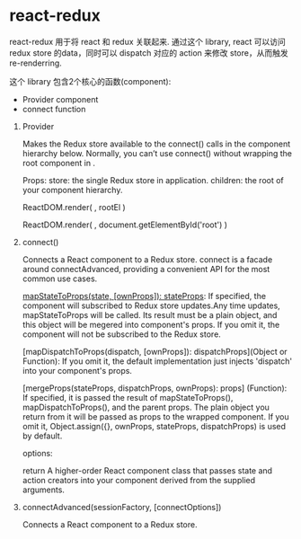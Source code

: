 # react-redux

react-redux 用于将 react 和 redux 关联起来. 通过这个 library, react 可以访问 redux store 的data，同时可以 dispatch 对应的 action 来修改 store，从而触发 re-renderring.

这个 library 包含2个核心的函数(component):

+ Provider component
+ connect function


1. Provider

	Makes the Redux store available to the connect() calls in the component hierarchy below. 
	Normally, you can’t use connect() without wrapping the root component in <Provider>.

	Props:
		store: the single Redux store in application.
		children: the root of your component hierarchy.

	ReactDOM.render(
	  <Provider store={store}>
	    <MyRootComponent />
	  </Provider>,
	  rootEl
	)

	ReactDOM.render(
	  <Provider store={store}>
	    <Router history={history}>
	      <Route path="/" component={App}>
	        <Route path="foo" component={Foo}/>
	        <Route path="bar" component={Bar}/>
	      </Route>
	    </Router>
	  </Provider>,
	  document.getElementById('root')
	)


2. connect()

	Connects a React component to a Redux store. connect is a facade around connectAdvanced, providing a convenient API for the most common use cases.

	[mapStateToProps(state, [ownProps]): stateProps](Function): If specified, the component will subscribed to Redux store updates.Any time updates, mapStateToProps will be called. Its result must be a plain object, and this object will be megered into component's props. If you omit it, the component will not be subscribed to the Redux store. 

	[mapDispatchToProps(dispatch, [ownProps]): dispatchProps](Object or Function): If you omit it, the default implementation just injects 'dispatch' into your component's props.

	[mergeProps(stateProps, dispatchProps, ownProps): props] (Function): If specified, it is passed the result of mapStateToProps(), mapDispatchToProps(), and the parent props. The plain object you return from it will be passed as props to the wrapped component. If you omit it, Object.assign({}, ownProps, stateProps, dispatchProps) is used by default.

	options:

	return A higher-order React component class that passes state and action creators into your component derived from the supplied arguments.


3. connectAdvanced(sessionFactory, [connectOptions])

	Connects a React component to a Redux store. 
